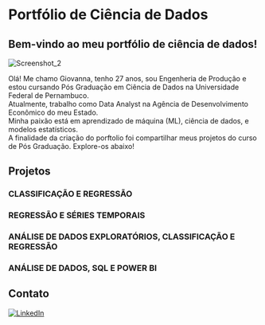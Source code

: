 # Portfólio de Ciência de Dados

## Bem-vindo ao meu portfólio de ciência de dados!

![Screenshot_2](https://github.com/user-attachments/assets/96a51930-6750-40aa-afc2-d2270189a0c2)

Olá! Me chamo Giovanna, tenho 27 anos, sou Engenheria de Produção e estou cursando Pós Graduação em Ciência de Dados na Universidade Federal de Pernambuco.<br>
Atualmente, trabalho como Data Analyst na Agência de Desenvolvimento Econômico do meu Estado.<br>
Minha paixão está em aprendizado de máquina (ML), ciência de dados, e modelos estatísticos. <br>
A finalidade da criação do porftolio foi compartilhar meus projetos do curso de Pós Graduação. Explore-os abaixo!

## Projetos

### CLASSIFICAÇÃO E REGRESSÃO

### REGRESSÃO E SÉRIES TEMPORAIS

### ANÁLISE DE DADOS EXPLORATÓRIOS, CLASSIFICAÇÃO E REGRESSÃO

### ANÁLISE DE DADOS, SQL E POWER BI

## Contato

[![LinkedIn](https://img.shields.io/badge/LinkedIn-0077B5?style=for-the-badge&logo=linkedin&logoColor=white)](https://www.linkedin.com/in/giovannatabosa/)

